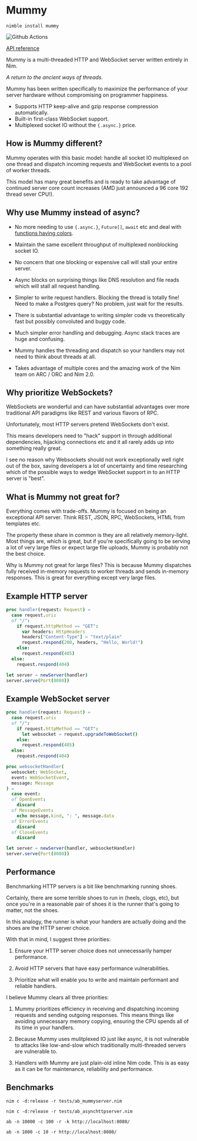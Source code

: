 # Mummy

`nimble install mummy`

![Github Actions](https://github.com/guzba/mummy/workflows/Github%20Actions/badge.svg)

[API reference](https://nimdocs.com/guzba/mummy)

Mummy is a multi-threaded HTTP and WebSocket server written entirely in Nim.

*A return to the ancient ways of threads.*

Mummy has been written specifically to maximize the performance of your server hardware without compromising on programmer happiness.

* Supports HTTP keep-alive and gzip response compression automatically.
* Built-in first-class WebSocket support.
* Multiplexed socket IO without the `{.async.}` price.

## How is Mummy different?

Mummy operates with this basic model: handle all socket IO multiplexed on one thread and dispatch incoming requests and WebSocket events to a pool of worker threads.

This model has many great benefits and is ready to take advantage of continued server core count increases (AMD just announced a 96 core 192 thread sever CPU!).

## Why use Mummy instead of async?

* No more needing to use `{.async.}`, `Future[]`, `await` etc and deal with [functions having colors](https://journal.stuffwithstuff.com/2015/02/01/what-color-is-your-function/).

* Maintain the same excellent throughput of multiplexed nonblocking socket IO.

* No concern that one blocking or expensive call will stall your entire server.

* Async blocks on surprising things like DNS resolution and file reads which will stall all request handling.

* Simpler to write request handlers. Blocking the thread is totally fine! Need to make a Postgres query? No problem, just wait for the results.

* There is substantial advantage to writing simpler code vs theoretically fast but possibly convoluted and buggy code.

* Much simpler error handling and debugging. Async stack traces are huge and confusing.

* Mummy handles the threading and dispatch so your handlers may not need to think about threads at all.

* Takes advantage of multiple cores and the amazing work of the Nim team on ARC / ORC and Nim 2.0.

## Why prioritize WebSockets?

WebSockets are wonderful and can have substantial advantages over more traditional API paradigms like REST and various flavors of RPC.

Unfortunately, most HTTP servers pretend WebSockets don't exist.

This means developers need to "hack" support in through additional dependencies, hijacking connections etc and it all rarely adds up into something really great.

I see no reason why Websockets should not work exceptionally well right out of the box, saving developers a lot of uncertainty and time researching which of the possible ways to wedge WebSocket support in to an HTTP server is "best".

## What is Mummy not great for?

Everything comes with trade-offs. Mummy is focused on being an exceptional API server. Think REST, JSON, RPC, WebSockets, HTML from templates etc.

The property these share in common is they are all relatively memory-light. Most things are, which is great, but if you're specifically going to be serving a lot of very large files or expect large file uploads, Mummy is probably not the best choice.

Why is Mummy not great for large files? This is because Mummy dispatches fully received in-memory requests to worker threads and sends in-memory responses. This is great for everything except very large files.

## Example HTTP server

```nim
proc handler(request: Request) =
  case request.uri:
  of "/":
    if request.httpMethod == "GET":
      var headers: HttpHeaders
      headers["Content-Type"] = "text/plain"
      request.respond(200, headers, "Hello, World!")
    else:
      request.respond(405)
  else:
    request.respond(404)

let server = newServer(handler)
server.serve(Port(8080))
```

## Example WebSocket server

```nim
proc handler(request: Request) =
  case request.uri:
  of "/":
    if request.httpMethod == "GET":
      let websocket = request.upgradeToWebSocket()
    else:
      request.respond(405)
  else:
    request.respond(404)

proc websocketHandler(
  websocket: WebSocket,
  event: WebSocketEvent,
  message: Message
) =
  case event:
  of OpenEvent:
    discard
  of MessageEvent:
    echo message.kind, ": ", message.data
  of ErrorEvent:
    discard
  of CloseEvent:
    discard

let server = newServer(handler, websocketHandler)
server.serve(Port(8080))
```

## Performance

Benchmarking HTTP servers is a bit like benchmarking running shoes.

Certainly, there are some terrible shoes to run in (heels, clogs, etc), but once you're in a reasonable pair of shoes it is the runner that's going to matter, not the shoes.

In this analogy, the runner is what your handers are actually doing and the shoes are the HTTP server choice.

With that in mind, I suggest three priorities:

1) Ensure your HTTP server choice does not unnecessarily hamper performance.

2) Avoid HTTP servers that have easy performance vulnerabilities.

3) Prioritize what will enable you to write and maintain performant and reliable handlers.

I believe Mummy clears all three priorities:

1) Mummy prioritizes efficiency in receiving and dispatching incoming requests and sending outgoing responses. This means things like avoiding unnecessary memory copying, ensuring the CPU spends all of its time in your handlers.

2) Because Mummy uses mulitplexed IO just like async, it is not vulnerable to attacks like low-and-slow which traditionally multi-threaded servers are vulnerable to.

3) Handlers with Mummy are just plain-old inline Nim code. This is as easy as it can be for maintenance, reliability and performance.

## Benchmarks

`nim c -d:release -r tests/ab_mummyserver.nim`

`nim c -d:release -r tests/ab_asynchttpserver.nim`

`ab -n 10000 -c 100 -r -k http://localhost:8080/`

`ab -n 1000 -c 10 -r http://localhost:8080/`
